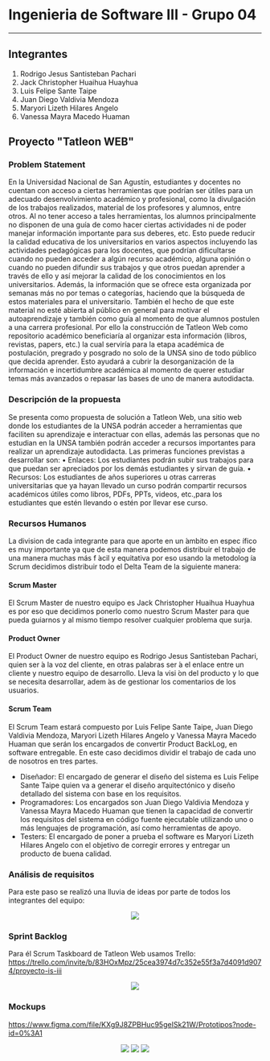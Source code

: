# Ingenieria de Software III - Grupo 04
***
## Integrantes
1. Rodrigo Jesus Santisteban Pachari
2. Jack Christopher Huaihua Huayhua
3. Luis Felipe Sante Taipe
4. Juan Diego Valdivia Mendoza
5. Maryori Lizeth Hilares Angelo
6. Vanessa Mayra Macedo Huaman

## Proyecto "Tatleon WEB"
### Problem Statement
En la Universidad Nacional de San Agustín, estudiantes y docentes no cuentan con acceso a ciertas herramientas que podrían ser útiles para un adecuado desenvolvimiento académico y profesional, como la divulgación de los trabajos realizados, material de los profesores y alumnos, entre otros. Al no tener acceso a tales herramientas, los alumnos principalmente no disponen de una guía de como hacer ciertas actividades ni de poder manejar información importante para sus deberes, etc. Esto puede reducir la calidad educativa de los universitarios en varios aspectos incluyendo las actividades pedagógicas para los docentes, que podrían dificultarse cuando no pueden acceder a algún recurso académico, alguna opinión o cuando no pueden difundir sus trabajos y que otros puedan aprender a través de ello y así mejorar la calidad de los conocimientos en los universitarios. Además, la información que se ofrece esta organizada por semanas más no por temas o categorías, haciendo que la búsqueda de estos materiales para el universitario. También el hecho de que este material no esté abierta al público en general para motivar el autoaprendizaje y también como guía al momento de que alumnos postulen a una carrera profesional. 
Por ello la construcción de Tatleon Web como repositorio académico beneficiaría al organizar esta información (libros, revistas, papers, etc.) la cual serviría para la etapa académica de postulación, pregrado y posgrado no solo de la UNSA sino de todo público que decida aprender. Esto ayudará a cubrir la desorganización de la información e incertidumbre académica al momento de querer estudiar temas más avanzados o repasar las bases de uno de manera autodidacta.

### Descripción de la propuesta
Se presenta como propuesta de solución a Tatleon Web, una sitio web donde los estudiantes de la UNSA podrán acceder a herramientas que faciliten su aprendizaje e interactuar con ellas, además las personas que no estudian en la UNSA también podrán acceder a recursos importantes para realizar un aprendizaje autodidacta.
Las primeras funciones previstas a desarrollar son:
• Enlaces: Los estudiantes podrán subir sus trabajos para que puedan ser apreciados por los demás estudiantes y sirvan de guía.
• Recursos: Los estudiantes de años superiores u otras carreras universitarias que ya hayan llevado un curso podrán compartir recursos académicos útiles como libros, PDFs, PPTs, videos, etc.,para los estudiantes que estén llevando o estén por llevar ese curso.

### Recursos Humanos
La division de cada integrante para que aporte en un  ́ambito en espec ́ıfico es muy importante ya que de esta manera podemos distribuir el trabajo de una manera muchas más f ́acil y equitativa por eso usando la metodolog ́ıa Scrum decidimos distribuir todo el Delta Team de la siguiente manera:

#### Scrum Master
El Scrum Master de nuestro equipo es Jack Christopher Huaihua Huayhua es por eso que
decidimos ponerlo como nuestro Scrum Master para que pueda guiarnos y al mismo tiempo resolver
cualquier problema que surja.

#### Product Owner
El Product Owner de nuestro equipo es Rodrigo Jesus Santisteban Pachari, quien ser ́a la voz
del cliente, en otras palabras ser ́a el enlace entre un cliente y nuestro equipo de desarrollo. Lleva
la visi ́on del producto y lo que se necesita desarrollar, adem ́as de gestionar los comentarios de los
usuarios.

#### Scrum Team
El Scrum Team estará compuesto por Luis Felipe Sante Taipe, Juan Diego Valdivia Mendoza, Maryori Lizeth Hilares Angelo y Vanessa Mayra Macedo Huaman que serán los encargados de convertir Product BackLog, en software entregable. En este caso decidimos dividir el trabajo de cada uno de nosotros en tres partes.
* Diseñador: El encargado de generar el diseño del sistema es Luis Felipe Sante Taipe quien va a generar el diseño arquitectónico y diseño detallado del sistema con base en los requisitos.
* Programadores: Los encargados son Juan Diego Valdivia Mendoza y Vanessa Mayra Macedo Huaman que tienen la capacidad de convertir los requisitos del sistema en código fuente ejecutable utilizando uno o más lenguajes de programación, así como herramientas de apoyo.
* Testers: El encargado de poner a prueba el software es Maryori Lizeth Hilares Angelo con el objetivo de corregir errores y entregar un producto de buena calidad.


### Análisis de requisitos
Para este paso se realizó una lluvia de ideas por parte de todos los integrantes del equipo:
   <p align="center">
    <img src="/imagenes/miro.png">
  </p>
  
### Sprint Backlog
Para él Scrum Taskboard de Tatleon Web usamos Trello:
https://trello.com/invite/b/83HOxMpz/25cea3974d7c352e55f3a7d4091d9074/proyecto-is-iii
   <p align="center">
    <img src="/imagenes/trello.png">
  </p>
  
### Mockups

https://www.figma.com/file/KXg9J8ZPBHuc95geISk21W/Prototipos?node-id=0%3A1
   <p align="center">
    <img src="/imagenes/prototipo1.png">
    <img src="/imagenes/prototipo2.png">
    <img src="/imagenes/prototipo3.png">
  </p>
